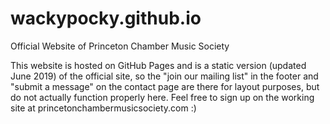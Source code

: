 # wackypocky.github.io
Official Website of Princeton Chamber Music Society

This website is hosted on GitHub Pages and is a static version (updated June 2019) of the official site, 
so the "join our mailing list" in the footer and "submit a message" on the contact page are there for layout purposes, but do not actually function properly here.
Feel free to sign up on the working site at princetonchambermusicsociety.com :)
